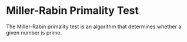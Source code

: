 Miller-Rabin Primality Test
========================

The Miller-Rabin primality test is an algorithm that determines whether a given number is prime.
